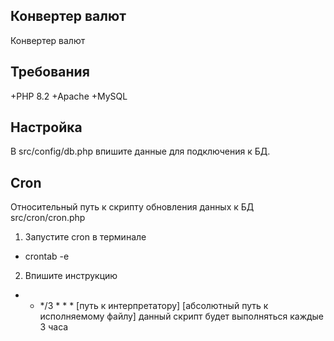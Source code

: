 ## Конвертер валют

Конвертер валют 

## Требования

+PHP 8.2
+Apache
+MySQL

## Настройка 

В src/config/db.php впишите данные для подключения к БД.

## Cron

Относительный путь к скрипту обновления данных к БД src/cron/cron.php

1. Запустите cron в терминале
+ crontab -e

2. Впишите инструкцию
+ * */3 * * * [путь к интерпретатору] [абсолютный путь к исполняемому файлу] данный скрипт будет выполняться каждые 3 часа
